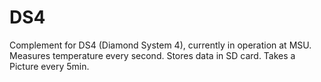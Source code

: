 # DS4
Complement for DS4 (Diamond System 4), currently in operation at MSU. Measures temperature every second. Stores data in SD card. Takes a Picture every 5min.

